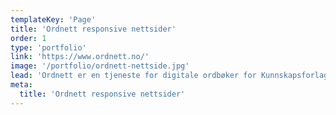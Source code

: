```yaml
---
templateKey: 'Page'
title: 'Ordnett responsive nettsider'
order: 1
type: 'portfolio'
link: 'https://www.ordnett.no/'
image: '/portfolio/ordnett-nettside.jpg'
lead: 'Ordnett er en tjeneste for digitale ordbøker for Kunnskapsforlaget. Nettsidene deres er en moderne javascript-applikasjon skrevet i ReactJS som via sitt backend kommuniserer med deres egen søketjeneste og deres CMS for sideinnhold for de forskjellige undersidene deres.'
meta:
  title: 'Ordnett responsive nettsider'
---
```

